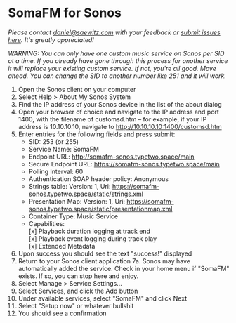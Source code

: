 # SomaFM for Sonos

_Please contact daniel@saewitz.com with your feedback or [submit issues here](https://github.com/switz/somafm-sonos). It's greatly appreciated!_

_WARNING: You can only have one custom music service on Sonos per SID at a time.
         If you already have gone through this process for another service it will replace your existing custom service.
         If not, you're all good. Move ahead.
         You can change the SID to another number like 251 and it will work._
      

1. Open the Sonos client on your computer
2. Select Help > About My Sonos System
3. Find the IP address of your Sonos device in the list of the about
dialog
4. Open your browser of choice and navigate to the IP address and port
1400, with the filename of customsd.htm – for example, if your IP address is
10.10.10.10, navigate to http://10.10.10.10:1400/customsd.htm
5. Enter entries for the following fields and press submit:
   - SID: 253 (or 255)
   - Service Name: SomaFM
   - Endpoint URL: http://somafm-sonos.typetwo.space/main
   - Secure Endpoint URL: https://somafm-sonos.typetwo.space/main
   - Polling Interval: 60
   - Authentication SOAP header policy: Anonymous
   - Strings table: Version: 1, Uri: https://somafm-sonos.typetwo.space/static/strings.xml
   - Presentation Map: Version: 1, Uri: https://somafm-sonos.typetwo.space/static/presentationmap.xml
   - Container Type: Music Service
   - Capabilities:    
         [x] Playback duration logging at track end    
         [x] Playback event logging during track play    
         [x] Extended Metadata    
6. Upon success you should see the text "success!" displayed
7. Return to your Sonos client application
7a. Sonos may have automatically added the service.
    Check in your home menu if "SomaFM" exists.
    If so, you can stop here and enjoy.
8. Select Manage > Service Settings...
9. Select Services, and click the Add button
10. Under available services, select "SomaFM" and click Next
11. Select "Setup now" or whatever bullshit
12. You should see a confirmation
